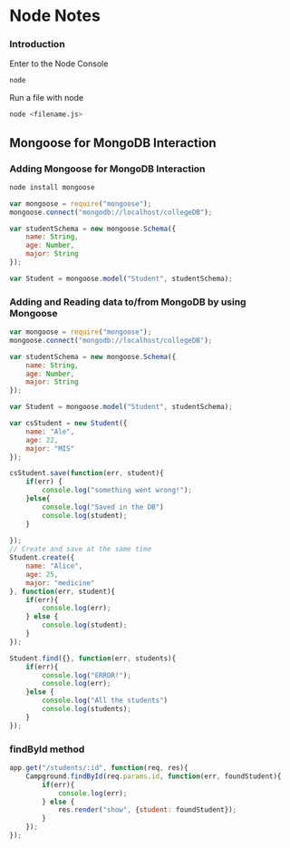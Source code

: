 # Node Notes

### Introduction

Enter to the Node Console
```bash
node
```
Run a file with node
```bash
node <filename.js>
```

## Mongoose for MongoDB Interaction

### Adding Mongoose for MongoDB Interaction

```bash
node install mongoose
```

```javascript
var mongoose = require("mongoose");
mongoose.connect("mongodb://localhost/collegeDB");

var studentSchema = new mongoose.Schema({
    name: String,
    age: Number,
    major: String
});

var Student = mongoose.model("Student", studentSchema);

```

### Adding and Reading data to/from MongoDB by using Mongoose

```javascript
var mongoose = require("mongoose");
mongoose.connect("mongodb://localhost/collegeDB");

var studentSchema = new mongoose.Schema({
    name: String,
    age: Number,
    major: String
});

var Student = mongoose.model("Student", studentSchema);

var csStudent = new Student({
    name: "Ale",
    age: 22,
    major: "MIS"
});

csStudent.save(function(err, student){
    if(err) {
        console.log("something went wrong!");
    }else{
        console.log("Saved in the DB")
        console.log(student);
    }
    
});
// Create and save at the same time
Student.create({
    name: "Alice",
    age: 25,
    major: "medicine"
}, function(err, student){
    if(err){
        console.log(err);
    } else {
        console.log(student);
    }
});

Student.find({}, function(err, students){
    if(err){
        console.log("ERROR!");
        console.log(err);
    }else {
        console.log("All the students")
        console.log(students);
    }
});
```

### findById method
```javascript
app.get("/students/:id", function(req, res){
    Campground.findById(req.params.id, function(err, foundStudent){
        if(err){
            console.log(err);
        } else {
            res.render("show", {student: foundStudent});
        }
    });
});
```


